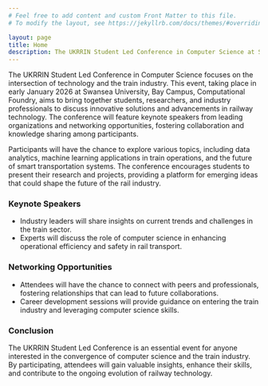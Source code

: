 ```yaml
---
# Feel free to add content and custom Front Matter to this file.
# To modify the layout, see https://jekyllrb.com/docs/themes/#overriding-theme-defaults

layout: page
title: Home
description: The UKRRIN Student Led Conference in Computer Science at Swansea University focuses on innovative solutions in railway technology, featuring keynote speakers, networking opportunities, and discussions on data analytics and smart transportation systems. Join us to explore the future of the train industry and enhance your skills.
---
```


<p>The UKRRIN Student Led Conference in Computer Science focuses on the intersection of technology and the train industry. This event, taking place in early January 2026 at Swansea University, Bay Campus, Computational Foundry, aims to bring together students, researchers, and industry professionals to discuss innovative solutions and advancements in railway technology. The conference will feature keynote speakers from leading organizations and networking opportunities, fostering collaboration and knowledge sharing among participants.</p>

<p>Participants will have the chance to explore various topics, including data analytics, machine learning applications in train operations, and the future of smart transportation systems. The conference encourages students to present their research and projects, providing a platform for emerging ideas that could shape the future of the rail industry.</p>

<h3>Keynote Speakers</h3>
<ul>
    <li>Industry leaders will share insights on current trends and challenges in the train sector.</li>
    <li>Experts will discuss the role of computer science in enhancing operational efficiency and safety in rail transport.</li>
</ul>

<h3>Networking Opportunities</h3>
<ul>
    <li>Attendees will have the chance to connect with peers and professionals, fostering relationships that can lead to future collaborations.</li>
    <li>Career development sessions will provide guidance on entering the train industry and leveraging computer science skills.</li>
</ul>

<h3>Conclusion</h3>
<p>The UKRRIN Student Led Conference is an essential event for anyone interested in the convergence of computer science and the train industry. By participating, attendees will gain valuable insights, enhance their skills, and contribute to the ongoing evolution of railway technology.</p>
